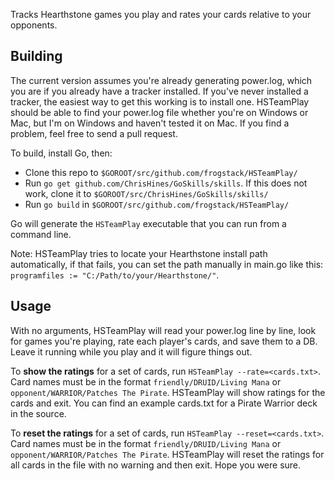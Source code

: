 Tracks Hearthstone games you play and rates your cards relative to your opponents.

## Building

The current version assumes you're already generating power.log, which you are if you already have a tracker installed. If you've never installed a tracker, the easiest way to get this working is to install one. HSTeamPlay should be able to find your power.log file whether you're on Windows or Mac, but I'm on Windows and haven't tested it on Mac. If you find a problem, feel free to send a pull request.

To build, install Go, then:

* Clone this repo to `$GOROOT/src/github.com/frogstack/HSTeamPlay/`
* Run `go get github.com/ChrisHines/GoSkills/skills`. If this does not work, clone it to `$GOROOT/src/ChrisHines/GoSkills/skills/`
* Run `go build` in `$GOROOT/src/github.com/frogstack/HSTeamPlay/`

Go will generate the `HSTeamPlay` executable that you can run from a command line.

Note: HSTeamPlay tries to locate your Hearthstone install path automatically, if that fails, you can set the path manually in main.go like this: `programfiles := "C:/Path/to/your/Hearthstone/"`.

## Usage

With no arguments, HSTeamPlay will read your power.log line by line, look for games you're playing, rate each player's cards, and save them to a DB. Leave it running while you play and it will figure things out.

To **show the ratings** for a set of cards, run `HSTeamPlay --rate=<cards.txt>`. Card names must be in the format `friendly/DRUID/Living Mana` or `opponent/WARRIOR/Patches The Pirate`. HSTeamPlay will show ratings for the cards and exit. You can find an example cards.txt for a Pirate Warrior deck in the source.

To **reset the ratings** for a set of cards, run `HSTeamPlay --reset=<cards.txt>`. Card names must be in the format `friendly/DRUID/Living Mana` or `opponent/WARRIOR/Patches The Pirate`. HSTeamPlay will reset the ratings for all cards in the file with no warning and then exit. Hope you were sure.
